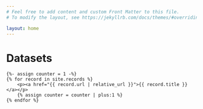 ```yaml
---
# Feel free to add content and custom Front Matter to this file.
# To modify the layout, see https://jekyllrb.com/docs/themes/#overriding-theme-defaults

layout: home
---
```

<div class="container">
    <h1>Datasets</h1>

    {%- assign counter = 1 -%}
    {% for record in site.records %}
        <p><a href="{{ record.url | relative_url }}">{{ record.title }}</a></p>
        {% assign counter = counter | plus:1 %}
    {% endfor %}

</div>

